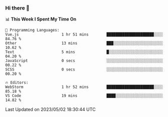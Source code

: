 ### Hi there 👋

<!--
**asdf12303116/asdf12303116** is a ✨ _special_ ✨ repository because its `README.md` (this file) appears on your GitHub profile.

Here are some ideas to get you started:

- 🔭 I’m currently working on ...
- 🌱 I’m currently learning ...
- 👯 I’m looking to collaborate on ...
- 🤔 I’m looking for help with ...
- 💬 Ask me about ...
- 📫 How to reach me: ...
- 😄 Pronouns: ...
- ⚡ Fun fact: ...
-->

<!--START_SECTION:waka-->
📊 **This Week I Spent My Time On** 

```text
💬 Programming Languages: 
Vue.js                   1 hr 51 mins        █████████████████████░░░░   84.76 % 
Other                    13 mins             ███░░░░░░░░░░░░░░░░░░░░░░   10.62 % 
Text                     5 mins              █░░░░░░░░░░░░░░░░░░░░░░░░   04.20 % 
JavaScript               0 secs              ░░░░░░░░░░░░░░░░░░░░░░░░░   00.22 % 
SCSS                     0 secs              ░░░░░░░░░░░░░░░░░░░░░░░░░   00.20 % 

🔥 Editors: 
WebStorm                 1 hr 52 mins        █████████████████████░░░░   85.18 % 
VS Code                  19 mins             ████░░░░░░░░░░░░░░░░░░░░░   14.82 % 
```


 Last Updated on 2023/05/02 18:30:44 UTC
<!--END_SECTION:waka-->
